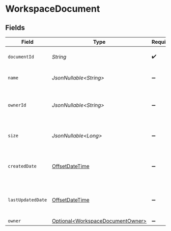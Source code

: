 # WorkspaceDocument


## Fields

| Field                                                                                     | Type                                                                                      | Required                                                                                  | Description                                                                               |
| ----------------------------------------------------------------------------------------- | ----------------------------------------------------------------------------------------- | ----------------------------------------------------------------------------------------- | ----------------------------------------------------------------------------------------- |
| `documentId`                                                                              | *String*                                                                                  | :heavy_check_mark:                                                                        | The ID of the document                                                                    |
| `name`                                                                                    | *JsonNullable\<String>*                                                                   | :heavy_minus_sign:                                                                        | The name of the document                                                                  |
| `ownerId`                                                                                 | *JsonNullable\<String>*                                                                   | :heavy_minus_sign:                                                                        | The ID of the user who owns the document                                                  |
| `size`                                                                                    | *JsonNullable\<Long>*                                                                     | :heavy_minus_sign:                                                                        | The size of the document in bytes                                                         |
| `createdDate`                                                                             | [OffsetDateTime](https://docs.oracle.com/javase/8/docs/api/java/time/OffsetDateTime.html) | :heavy_minus_sign:                                                                        | The date the document was created                                                         |
| `lastUpdatedDate`                                                                         | [OffsetDateTime](https://docs.oracle.com/javase/8/docs/api/java/time/OffsetDateTime.html) | :heavy_minus_sign:                                                                        | The date the document was last updated                                                    |
| `owner`                                                                                   | [Optional\<WorkspaceDocumentOwner>](../../models/components/WorkspaceDocumentOwner.md)    | :heavy_minus_sign:                                                                        | N/A                                                                                       |